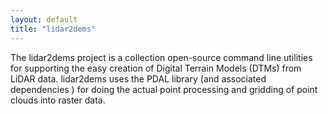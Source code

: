 ```yaml
---
layout: default
title: "lidar2dems"
---
```


The lidar2dems project is a collection open-source command line utilities for supporting the easy creation of
 Digital Terrain Models (DTMs) from LiDAR data. lidar2dems uses the PDAL library (and associated dependencies
) for doing the actual point processing and gridding of point clouds into raster data.
